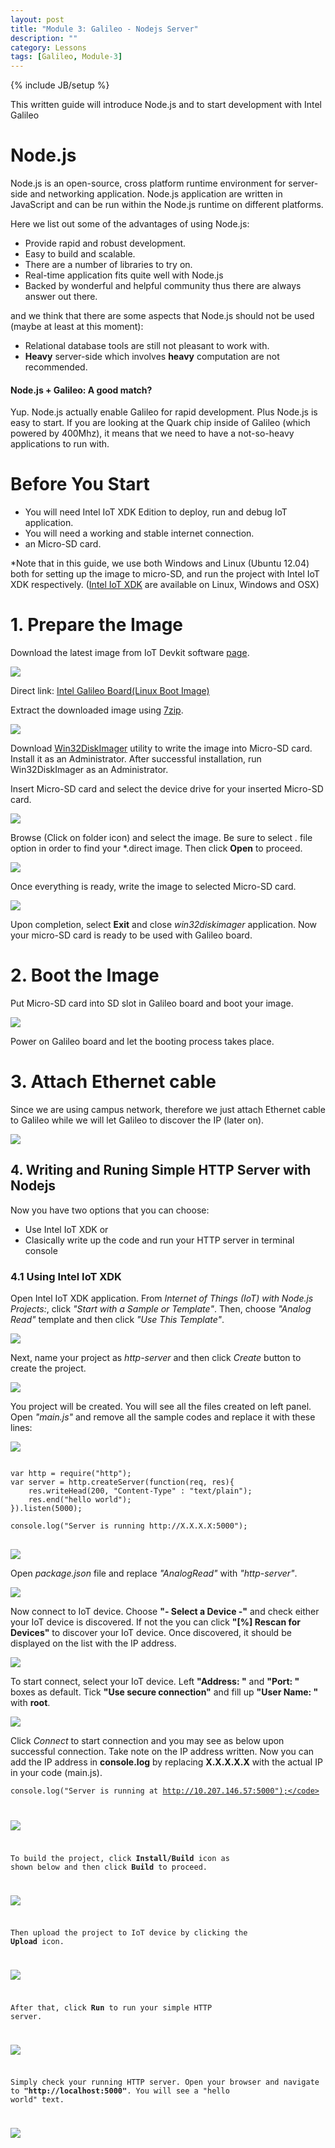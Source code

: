 ```yaml
---
layout: post
title: "Module 3: Galileo - Nodejs Server"
description: ""
category: Lessons
tags: [Galileo, Module-3]
---
```

{% include JB/setup %}

This written guide will introduce Node.js and to start development with Intel Galileo

# Node.js

Node.js is an open-source, cross platform runtime environment for server-side and networking application. Node.js application are written in JavaScript and can be run within the Node.js runtime on different platforms.

Here we list out some of the advantages of using Node.js:

* Provide rapid and robust development.
* Easy to build and scalable.
* There are a number of libraries to try on. 
* Real-time application fits quite well with Node.js
* Backed by wonderful and helpful community thus there are always answer out there.

and we think that there are some aspects that Node.js should not be used (maybe at least at this moment):

* Relational database tools are still not pleasant to work with. 
* **Heavy** server-side which involves **heavy** computation are not recommended.   

#### Node.js + Galileo: A good match?

Yup. Node.js actually enable Galileo for rapid development. Plus Node.js is easy to start. If you are looking at the Quark chip inside of Galileo (which powered by 400Mhz), it means that we need to have a not-so-heavy applications to run with. 

# Before You Start

* You will need Intel IoT XDK Edition to deploy, run and debug IoT application.
* You will need a working and stable internet connection. 
* an Micro-SD card.

*Note that in this guide, we use both Windows and Linux (Ubuntu 12.04) both for setting up the image to micro-SD, and run the project with Intel IoT XDK respectively. ([Intel IoT XDK](https://software.intel.com/en-us/html5/xdk-iot) are available on Linux, Windows and OSX)  

# 1. Prepare the Image

Download the latest image from IoT Devkit software [page](https://software.intel.com/en-us/iot/downloads). 

![](/img/devkit-download-page.png)

Direct link: [Intel Galileo Board(Linux Boot Image)](http://iotdk.intel.com/images/iot-devkit-latest-mmcblkp0.direct.bz2)

Extract the downloaded image using [7zip](http://www.7-zip.org/download.html).

![](/img/extract-devkit.png)

Download [Win32DiskImager](http://sourceforge.net/projects/win32diskimager/) utility to write the image into Micro-SD card. Install it as an Administrator. After successful installation, run Win32DiskImager as an Administrator. 

Insert Micro-SD card and select the device drive for your inserted Micro-SD card. 

![](/img/win32diskimager.png)

Browse (Click on folder icon) and select the image. Be sure to select *.* file option in order to find your *.direct image. Then click **Open** to proceed. 

![](/img/win32diskimager-2.png)

Once everything is ready, write the image to selected Micro-SD card. 

![](/img/win32diskimager-3.png)

Upon completion, select **Exit** and close *win32diskimager* application. Now your micro-SD card is ready to be used with Galileo board. 

# 2. Boot the Image

Put Micro-SD card into SD slot in Galileo board and boot your image.

![](/img/insert-sd.png)

Power on Galileo board and let the booting process takes place. 

# 3. Attach Ethernet cable

Since we are using campus network, therefore we just attach Ethernet cable to Galileo while we will let Galileo to discover the IP (later on).

![](/img/connect-rj45.png)


## 4. Writing and Runing Simple HTTP Server with Nodejs

Now you have two options that you can choose:

* Use Intel IoT XDK or
* Clasically write up the code and run your HTTP server in terminal console

### 4.1 Using Intel IoT XDK

Open Intel IoT XDK application. From *Internet of Things (IoT) with Node.js Projects:*, click *"Start with a Sample or Template"*. Then, choose *"Analog Read"* template and then click *"Use This Template"*. 

![](/img/intel-iot-xdk.png)

Next, name your project as *http-server* and then click *Create* button to create the project.

![](/img/intel-iot-xdk-2.png)

You project will be created. You will see all the files created on left panel. Open *"main.js"* and remove all the sample codes and replace it with these lines:

![](/img/intel-iot-xdk-3.png)

<pre>
<code> 
var http = require("http");
var server = http.createServer(function(req, res){
	res.writeHead(200, "Content-Type" : "text/plain");
	res.end("hello world");
}).listen(5000);

console.log("Server is running http://X.X.X.X:5000");
</code>
</pre>

![](/img/intel-iot-xdk-4.png)

Open *package.json* file and replace *"AnalogRead"* with *"http-server"*.

![](/img/intel-iot-xdk-5.png)

Now connect to IoT device. Choose **"- Select a Device -"** and check either your IoT device is discovered. If not the you can click **"[%] Rescan for Devices"** to discover your IoT device. Once discovered, it should be displayed on the list with the IP address. 

![](/img/intel-iot-xdk-7.png)

To start connect, select your IoT device. Left **"Address: "** and **"Port: "** boxes as default. Tick **"Use secure connection"** and fill up **"User Name: "** with **root**.

![](/img/intel-iot-xdk-8.png) 

Click *Connect* to start connection and you may see as below upon successful connection. Take note on the IP address written. Now you can add the IP address in **console.log** by replacing **X.X.X.X.X** with the actual IP in your code (main.js).

<code>console.log("Server is running at http://10.207.146.57:5000");</code>

![](/img/intel-iot-xdk-10.png)

To build the project, click **Install/Build** icon as shown below and then click **Build** to proceed. 

![](/img/intel-iot-xdk-14.png)

Then upload the project to IoT device by clicking the **Upload** icon. 

![](/img/intel-iot-xdk-15.png)

After that, click **Run** to run your simple HTTP server. 

![](/img/intel-iot-xdk-16.png)

Simply check your running HTTP server. Open your browser and navigate to **"http://localhost:5000"**. You will see a "hello world" text.

![](/img/intel-iot-xdk-17.png)

